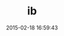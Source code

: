 ---
layout: post
title:  "ib"
repo:   "rubymotion/ib"
date:   2015-02-18 16:59:43
gemurl: https://github.com/rubymotion/ib
---
